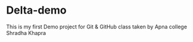 # Delta-demo
This is my first Demo project for Git &amp; GitHub class taken by Apna college Shradha Khapra

